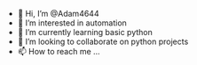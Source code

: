 - 👋 Hi, I’m @Adam4644
- 👀 I’m interested in automation
- 🌱 I’m currently learning basic python
- 💞️ I’m looking to collaborate on python projects
- 📫 How to reach me ...

<!---
Adam4644/Adam4644 is a ✨ special ✨ repository because its `README.md` (this file) appears on your GitHub profile.
You can click the Preview link to take a look at your changes.
--->
